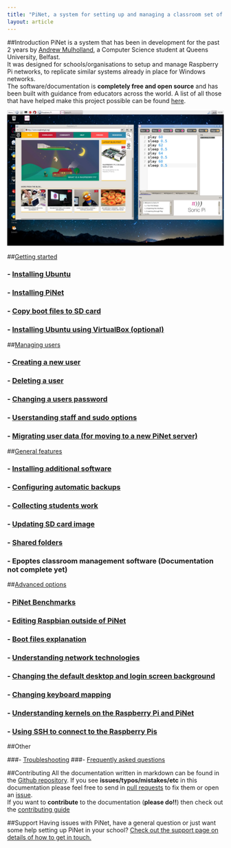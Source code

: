 ```yaml
---
title: "PiNet, a system for setting up and managing a classroom set of Raspberry Pis."
layout: article
---
```


##Introduction
PiNet is a system that has been in development for the past 2 years by [Andrew Mulholland](http://pi.gbaman.info/?page_id=90), a Computer Science student at Queens University, Belfast.   
It was designed for schools/organisations to setup and manage Raspberry Pi networks, to replicate similar systems already in place for Windows networks.   
The software/documentation is **completely free and open source** and has been built with guidance from educators across the world. A list of all those that have helped make this project possible can be found [here](thanks.html).   

![](/assets/images/desktop-sonic-pi.jpeg)   

##[Getting started](installation/getting_started.html)
###  - [Installing Ubuntu](installation/installing-ubuntu.html)  
###  - [Installing PiNet](installation/installing-PiNet.html)
###  - [Copy boot files to SD card](installation/sd-card-copy.html)
###  - [Installing Ubuntu using VirtualBox (optional)](installation/virtualbox.html)

##[Managing users](manage-users/manage-users.html)
###  - [Creating a new user](manage-users/creating-users.html)
###  - [Deleting a user](manage-users/deleting-users.html)  
###  - [Changing a users password](manage-users/change-password.html)  
###  - [Userstanding staff and sudo options](manage-users/staff-sudo.html)  
###  - [Migrating user data (for moving to a new PiNet server)](manage-users/migration.html)

##[General features](general-features.html)

### - [Installing additional software](installation/installing-software.html)  
### - [Configuring automatic backups](backups/backups.html)
### - [Collecting students work](collect-work.html)  
### - [Updating SD card image](sd-card-update.html)
### - [Shared folders](shared-folders/shared-folders.html)
### - Epoptes classroom management software (Documentation not complete yet)

##[Advanced options](advanced/advanced.html)
###  - [PiNet Benchmarks](advanced/benchmarks.html)
###  - [Editing Raspbian outside of PiNet](advanced/editing-outside.html)  
###  - [Boot files explanation](advanced/boot-files.html)  
###  - [Understanding network technologies](advanced/network-technologies.html)
###  - [Changing the default desktop and login screen background](advanced/change-background.html)
###  - [Changing keyboard mapping](advanced/keyboard-layout.html)
###  - [Understanding kernels on the Raspberry Pi and PiNet](advanced/kernels.html)
###  - [Using SSH to connect to the Raspberry Pis](advanced/ssh-information.html)   

##Other

###- [Troubleshooting](troubleshooting/troubleshooting.html)
###- [Frequently asked questions](faq.html)

##Contributing
All the documentation written in markdown can be found in the [Github repository](https://github.com/PiNet/PiNet-Documentation).
If you see **issues/typos/mistakes/etc** in this documentation please feel free to send in [pull requests](https://github.com/PiNet/PiNet-Documentation/pulls) to fix them or open an [issue](https://github.com/PiNet/PiNet-Documentation/issues).  
If you want to **contribute** to the documentation (**please do!!**) then check out the [contributing guide](CONTRIBUTING.html)

##Support
Having issues with PiNet, have a general question or just want some help setting up PiNet in your school?
[Check out the support page on details of how to get in touch.](support.html)
